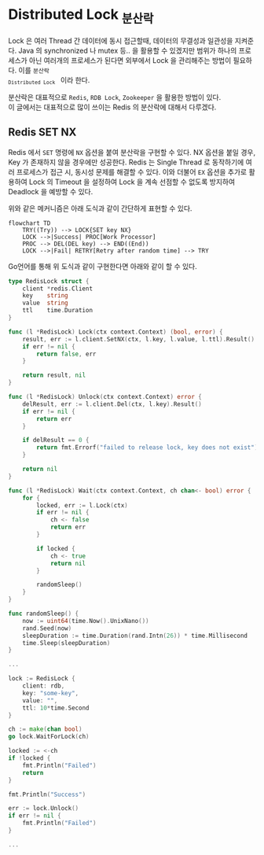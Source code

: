 # Distributed Lock <sub>분산락</sub>

Lock 은 여러 Thread 간 데이터에 동시 접근할때, 데이터의 무결성과 일관성을 지켜준다. Java 의 synchronized 나 mutex 등.. 을 활용할 수 있겠지만 범위가 하나의 프로세스가 아닌 여러개의 프로세스가 된다면 외부에서 Lock 을 관리해주는 방법이 필요하다. 이를 <code>분산락 <sub>Distributed Lock</sub> </code> 이라 한다.

분산락은 대표적으로 `Redis`, `RDB Lock`, `Zookeeper` 을 활용한 방법이 있다.  
이 글에서는 대표적으로 많이 쓰이는 Redis 의 분산락에 대해서 다루겠다.

## Redis SET NX

Redis 에서 `SET` 명령에 `NX` 옵션을 붙여 분산락을 구현할 수 있다. 
NX 옵션을 붙일 경우, Key 가 존재하지 않을 경우에만 성공한다. 
Redis 는 Single Thread 로 동작하기에 여러 프로세스가 접근 시, 동시성 문제를 해결할 수 있다.
이와 더불어 `EX` 옵션을 추가로 활용하여 Lock 의 Timeout 을 설정하여 
Lock 을 계속 선점할 수 없도록 방지하여 Deadlock 을 예방할 수 있다.

위와 같은 메커니즘은 아래 도식과 같이 간단하게 표현할 수 있다.
``` mermaid
flowchart TD
    TRY((Try)) --> LOCK{SET key NX}
    LOCK -->|Success| PROC[Work Processor]
    PROC --> DEL(DEL key) --> END((End))
    LOCK -->|Fail| RETRY[Retry after random time] --> TRY
```

Go언어를 통해 위 도식과 같이 구현한다면 아래와 같이 할 수 있다.
``` go
type RedisLock struct {
	client *redis.Client
	key    string
	value  string
	ttl    time.Duration
}

func (l *RedisLock) Lock(ctx context.Context) (bool, error) {
	result, err := l.client.SetNX(ctx, l.key, l.value, l.ttl).Result()
	if err != nil {
		return false, err
	}

	return result, nil
}

func (l *RedisLock) Unlock(ctx context.Context) error {
	delResult, err := l.client.Del(ctx, l.key).Result()
	if err != nil {
		return err
	}

	if delResult == 0 {
		return fmt.Errorf("failed to release lock, key does not exist")
	}

	return nil
}

func (l *RedisLock) Wait(ctx context.Context, ch chan<- bool) error {
	for {
		locked, err := l.Lock(ctx)
		if err != nil {
			ch <- false
			return err
		}

		if locked {
			ch <- true
			return nil
		}

		randomSleep()
	}
}

func randomSleep() {
	now := uint64(time.Now().UnixNano())
	rand.Seed(now)
	sleepDuration := time.Duration(rand.Intn(26)) * time.Millisecond
	time.Sleep(sleepDuration)
}

...

lock := RedisLock {
	client: rdb, 
	key: "some-key", 
	value: "", 
	ttl: 10*time.Second
}

ch := make(chan bool)
go lock.WaitForLock(ch)

locked := <-ch
if !locked {
	fmt.Println("Failed")
	return
}

fmt.Println("Success")

err := lock.Unlock()
if err != nil {
	fmt.Println("Failed")
}

...

```